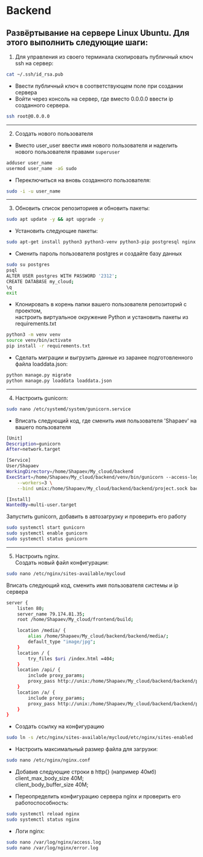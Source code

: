 # Backend
## Развёртывание на сервере Linux Ubuntu. Для этого выполнить следующие шаги:
1. Для управления из своего терминала скопировать публичный ключ ssh на сервер:  
```bash
cat ~/.ssh/id_rsa.pub
```
- Ввести публичный ключ в соответствующем поле при создании сервера
- Войти через консоль на сервер, где вместо 0.0.0.0 ввести ip созданного сервера.
```bash
ssh root@0.0.0.0
```
------------------------------------------------------------------------
2. Создать нового пользователя
- Вместо user_user ввести имя нового пользователя и наделить нового пользователя правами `superuser`
```bash
adduser user_name
usermod user_name -aG sudo
```
- Переключиться на вновь созданного пользователя:
```bash
sudo -i -u user_name
```
------------------------------------------------------------------------
3. Обновить список репозиториев и обновить пакеты:
```bash
sudo apt update -y && apt upgrade -y
```
- Установить следующие пакеты:
```bash
sudo apt-get install python3 python3-venv python3-pip postgresql nginx
```
- Сменить пароль пользователя postgres и создайте базу данных
```bash
sudo su postgres
psql
ALTER USER postgres WITH PASSWORD '2312';
CREATE DATABASE my_cloud;
\q
exit
```
- Клонировать в корень папки вашего пользователя репозиторий с проектом,  
настроить виртуальное окружение Python и установить пакеты из requirements.txt
```bash
python3 -m venv venv
source venv/bin/activate
pip install -r requirements.txt
```
- Сделать миграции и выгрузить данные из заранее подготовленного файла loaddata.json:
```bash
python manage.py migrate
python manage.py loaddata loaddata.json
```
--------------------------------------------------------------------
4. Настроить gunicorn:  
```bash
sudo nano /etc/systemd/system/gunicorn.service
```
- Вписать следующий код, где сменить имя пользователя 'Shapaev' на вашего пользователя
```bash
[Unit]
Description=gunicorn
After=network.target

[Service]
User/Shapaev
WorkingDirectory=/home/Shapaev/My_cloud/backend
ExecStart=/home/Shapaev/My_cloud/backend/venv/bin/gunicorn --access-logfile -\
    --workers=3 \
    --bind unix:/home/Shapaev/My_cloud/backend/backend/project.sock backend.wsgi:application

[Install]
WantedBy=multi-user.target

```
Запустить gunicorn, добавить в автозагрузку и проверить его работу 
```bash
sudo systemctl start gunicorn
sudo systemctl enable gunicorn
sudo systemctl status gunicorn
```
--------------------------------------------------------------------------
5. Настроить nginx.  
Создать новый файл конфигурации:
```bash
sudo nano /etc/nginx/sites-available/mycloud
```
Вписать следующий код, сменить имя пользователя системы и ip сервера
```bash
server {
    listen 80;
    server_name 79.174.81.35;
    root /home/Shapaev/My_cloud/frontend/build;

    location /media/ {
        alias /home/Shapaev/My_cloud/backend/backend/media/;
        default_type "image/jpg";
    }
    location / {
        try_files $uri /index.html =404;
    }
    location /api/ {
        include proxy_params;
        proxy_pass http://unix:/home/Shapaev/My_cloud/backend/backend/project.sock;
    }
    location /a/ {
        include proxy_params;
        proxy_pass http://unix:/home/Shapaev/My_cloud/backend/backend/project.sock;
    }
}
```
- Создать ссылку на конфигурацию
```bash
sudo ln -s /etc/nginx/sites-available/mycloud/etc/nginx/sites-enabled
```
- Настроить максимальный размер файла для загрузки:
```bash
sudo nano /etc/nginx/nginx.conf
```
- Добавив следующие строки в http{} (например 40мб)  
client_max_body_size 40M;  
client_body_buffer_size 40M;

- Переопределить конфигурацию сервера nginx и проверить его работоспособность:
```bash
sudo systemctl reload nginx
sudo systemctl status nginx
```
- Логи nginx:
```bash
sudo nano /var/log/nginx/access.log
sudo nano /var/log/nginx/error.log
```
